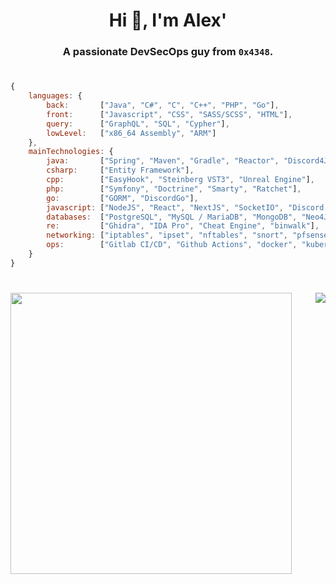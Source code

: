 <h1 align="center">Hi 👋, I'm Alex'</h1>
<h3 align="center">A passionate DevSecOps guy from <code>0x4348</code>.</h3>

<h1></h1>

```js
{
    languages: {
        back:       ["Java", "C#", "C", "C++", "PHP", "Go"],
        front:      ["Javascript", "CSS", "SASS/SCSS", "HTML"],
        query:      ["GraphQL", "SQL", "Cypher"],
        lowLevel:   ["x86_64 Assembly", "ARM"]
    },
    mainTechnologies: {
        java:       ["Spring", "Maven", "Gradle", "Reactor", "Discord4J", "HikariCP", "JDBI", "JDBC"],
        csharp:     ["Entity Framework"],
        cpp:        ["EasyHook", "Steinberg VST3", "Unreal Engine"],
        php:        ["Symfony", "Doctrine", "Smarty", "Ratchet"],
        go:         ["GORM", "DiscordGo"],
        javascript: ["NodeJS", "React", "NextJS", "SocketIO", "Discord.js", "Apollo GraphQL", "Express", "Pupeteer"],
        databases:  ["PostgreSQL", "MySQL / MariaDB", "MongoDB", "Neo4J", "Microsoft SQL Server", "Oracle"],
        re:         ["Ghidra", "IDA Pro", "Cheat Engine", "binwalk"],
        networking: ["iptables", "ipset", "nftables", "snort", "pfsense", "fail2ban", "nginx"],
        ops:        ["Gitlab CI/CD", "Github Actions", "docker", "kubernetes", "puppet", "ArgoCD"]
    }
}
```

<h1></h1>

<p align="center" style="display: flex; justify-content: space-between;">
  <img width="450px" src="https://github-readme-stats.vercel.app/api?username=AlexPresso&show_icons=false&hide_border=true&custom_title=Statistics&include_all_commits=true&theme=dark&bg_color=0d1117&line_height=27">
  <img src="https://github-readme-stats.vercel.app/api/top-langs/?username=AlexPresso&theme=dark&hide_border=true&custom_title=Most%20used&bg_color=0d1117&layout=compact&langs_count=10">
</p>

<h1></h1>

